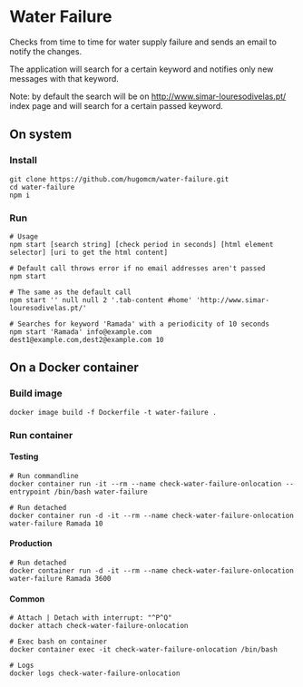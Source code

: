 # Water Failure

Checks from time to time for water supply failure and sends an email to notify the changes.

The application will search for a certain keyword and notifies only new messages with that keyword.

Note: by default the search will be on http://www.simar-louresodivelas.pt/ index page and will search for a certain passed keyword.

## On system

### Install

```
git clone https://github.com/hugomcm/water-failure.git
cd water-failure
npm i
```

### Run

```
# Usage
npm start [search string] [check period in seconds] [html element selector] [uri to get the html content]
```

```
# Default call throws error if no email addresses aren't passed
npm start
```

```
# The same as the default call
npm start '' null null 2 '.tab-content #home' 'http://www.simar-louresodivelas.pt/'
```

```
# Searches for keyword 'Ramada' with a periodicity of 10 seconds
npm start 'Ramada' info@example.com dest1@example.com,dest2@example.com 10
```

## On a Docker container

### Build image

```
docker image build -f Dockerfile -t water-failure .
```

### Run container

#### Testing

```
# Run commandline
docker container run -it --rm --name check-water-failure-onlocation --entrypoint /bin/bash water-failure
```

```
# Run detached
docker container run -d -it --rm --name check-water-failure-onlocation water-failure Ramada 10
```

#### Production

```
# Run detached
docker container run -d -it --rm --name check-water-failure-onlocation water-failure Ramada 3600
```

#### Common

```
# Attach | Detach with interrupt: "^P^Q"
docker attach check-water-failure-onlocation
```

```
# Exec bash on container
docker container exec -it check-water-failure-onlocation /bin/bash
```

```
# Logs
docker logs check-water-failure-onlocation
```
